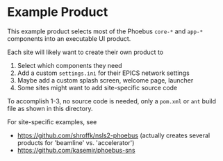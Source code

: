 Example Product
===============

This example product selects most of the Phoebus `core-*` and `app-*` components
into an executable UI product.

Each site will likely want to create their own product to

 1. Select which components they need
 2. Add a custom `settings.ini` for their EPICS network settings
 3. Maybe add a custom splash screen, welcome page, launcher
 4. Some sites might want to add site-specific source code

To accomplish 1-3, no source code is needed, only a `pom.xml` or `ant` build file
as shown in this directory.

For site-specific examples, see

 * https://github.com/shroffk/nsls2-phoebus (actually creates several products for 'beamline' vs. 'accelerator')
 * https://github.com/kasemir/phoebus-sns